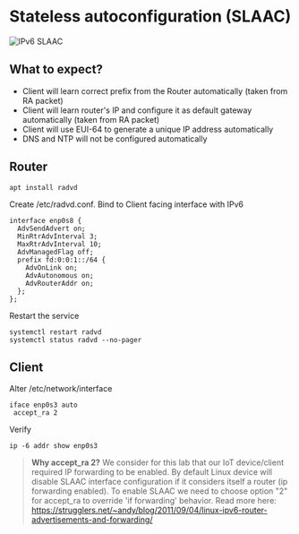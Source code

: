 # Stateless autoconfiguration (SLAAC)

![IPv6 SLAAC](https://www.cisco.com/c/dam/en/us/support/docs/ip/ip-version-6-ipv6/213272-troubleshoot-ipv6-dynamic-address-assign-00.png)

## What to expect?
- Client will learn correct prefix from the Router automatically (taken from RA packet)
- Client will learn router's IP and configure it as default gateway automatically (taken from RA packet)
- Client will use EUI-64 to generate a unique IP address automatically
- DNS and NTP will not be configured automatically 

## Router

```
apt install radvd
```
Create /etc/radvd.conf. Bind to Client facing interface with IPv6
```
interface enp0s8 {
  AdvSendAdvert on;
  MinRtrAdvInterval 3; 
  MaxRtrAdvInterval 10;
  AdvManagedFlag off;
  prefix fd:0:0:1::/64 {
    AdvOnLink on; 
    AdvAutonomous on; 
    AdvRouterAddr on; 
  };
};
```
Restart the service
```
systemctl restart radvd
systemctl status radvd --no-pager
```

## Client
Alter /etc/network/interface
```
iface enp0s3 auto
 accept_ra 2
```

Verify
```
ip -6 addr show enp0s3
```

> **Why accept_ra 2?** 
> We consider for this lab that our IoT device/client required IP forwarding to be enabled. By default Linux device will disable SLAAC interface configuration if it considers itself a router (ip forwarding enabled). To enable SLAAC we need to choose option "2" for accept_ra to override 'if forwarding' behavior.
Read more here: https://strugglers.net/~andy/blog/2011/09/04/linux-ipv6-router-advertisements-and-forwarding/

